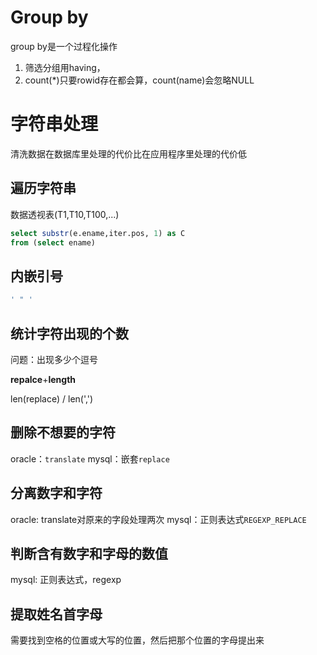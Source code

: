 
# Group by

group by是一个过程化操作

1. 筛选分组用having，
2. count(\*)只要rowid存在都会算，count(name)会忽略NULL



# 字符串处理

清洗数据在数据库里处理的代价比在应用程序里处理的代价低

## 遍历字符串

数据透视表(T1,T10,T100,...)


```sql
select substr(e.ename,iter.pos, 1) as C
from (select ename)
```


## 内嵌引号

```sql
' " '
```


## 统计字符出现的个数

问题：出现多少个逗号

**repalce**+**length**

len(replace) / len(',')

## 删除不想要的字符

oracle：`translate`
mysql：嵌套`replace`


## 分离数字和字符

oracle: translate对原来的字段处理两次
mysql：正则表达式`REGEXP_REPLACE`


## 判断含有数字和字母的数值


mysql: 正则表达式，regexp


## 提取姓名首字母

需要找到空格的位置或大写的位置，然后把那个位置的字母提出来



